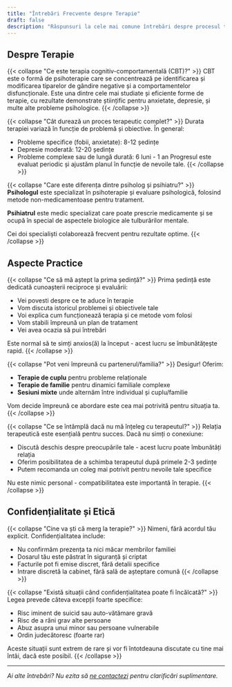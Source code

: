 ```yaml
---
title: "Întrebări Frecvente despre Terapie"
draft: false
description: "Răspunsuri la cele mai comune întrebări despre procesul terapeutic"
---
```


## Despre Terapie

{{< collapse "Ce este terapia cognitiv-comportamentală (CBT)?" >}}
CBT este o formă de psihoterapie care se concentrează pe identificarea și modificarea tiparelor de gândire negative și a comportamentelor disfuncționale. Este una dintre cele mai studiate și eficiente forme de terapie, cu rezultate demonstrate științific pentru anxietate, depresie, și multe alte probleme psihologice.
{{< /collapse >}}

{{< collapse "Cât durează un proces terapeutic complet?" >}}
Durata terapiei variază în funcție de problemă și obiective. În general:
- Probleme specifice (fobii, anxietate): 8-12 ședințe
- Depresie moderată: 12-20 ședințe  
- Probleme complexe sau de lungă durată: 6 luni - 1 an
Progresul este evaluat periodic și ajustăm planul în funcție de nevoile tale.
{{< /collapse >}}

{{< collapse "Care este diferența dintre psiholog și psihiatru?" >}}
**Psihologul** este specializat în psihoterapie și evaluare psihologică, folosind metode non-medicamentoase pentru tratament.

**Psihiatrul** este medic specializat care poate prescrie medicamente și se ocupă în special de aspectele biologice ale tulburărilor mentale.

Cei doi specialiști colaborează frecvent pentru rezultate optime.
{{< /collapse >}}

## Aspecte Practice

{{< collapse "Ce să mă aștept la prima ședință?" >}}
Prima ședință este dedicată cunoașterii reciproce și evaluării:
- Vei povesti despre ce te aduce în terapie
- Vom discuta istoricul problemei și obiectivele tale
- Voi explica cum funcționează terapia și ce metode vom folosi
- Vom stabili împreună un plan de tratament
- Vei avea ocazia să pui întrebări

Este normal să te simți anxios(ă) la început - acest lucru se îmbunătățește rapid.
{{< /collapse >}}

{{< collapse "Pot veni împreună cu partenerul/familia?" >}}
Desigur! Oferim:
- **Terapie de cuplu** pentru probleme relaționale
- **Terapie de familie** pentru dinamici familiale complexe
- **Sesiuni mixte** unde alternăm între individual și cuplu/familie

Vom decide împreună ce abordare este cea mai potrivită pentru situația ta.
{{< /collapse >}}

{{< collapse "Ce se întâmplă dacă nu mă înțeleg cu terapeutul?" >}}
Relația terapeutică este esențială pentru succes. Dacă nu simți o conexiune:
- Discută deschis despre preocupările tale - acest lucru poate îmbunătăți relația
- Oferim posibilitatea de a schimba terapeutul după primele 2-3 ședințe
- Putem recomanda un coleg mai potrivit pentru nevoile tale specifice

Nu este nimic personal - compatibilitatea este importantă în terapie.
{{< /collapse >}}

## Confidențialitate și Etică

{{< collapse "Cine va ști că merg la terapie?" >}}
Nimeni, fără acordul tău explicit. Confidențialitatea include:
- Nu confirmăm prezența ta nici măcar membrilor familiei
- Dosarul tău este păstrat în siguranță și criptat
- Facturile pot fi emise discret, fără detalii specifice
- Intrare discretă la cabinet, fără sală de așteptare comună
{{< /collapse >}}

{{< collapse "Există situații când confidențialitatea poate fi încălcată?" >}}
Legea prevede câteva excepții foarte specifice:
- Risc iminent de suicid sau auto-vătămare gravă
- Risc de a răni grav alte persoane
- Abuz asupra unui minor sau persoane vulnerabile
- Ordin judecătoresc (foarte rar)

Aceste situații sunt extrem de rare și vor fi întotdeauna discutate cu tine mai întâi, dacă este posibil.
{{< /collapse >}}

---

*Ai alte întrebări? Nu ezita să [ne contactezi](/contact) pentru clarificări suplimentare.*
